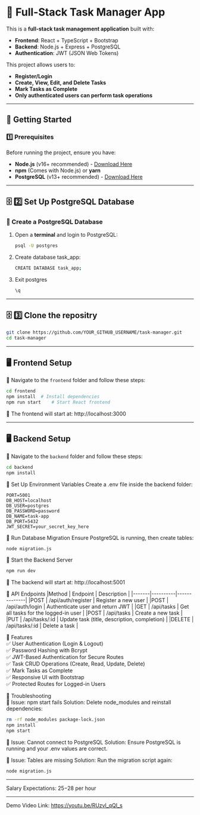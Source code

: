 # 📝 Full-Stack Task Manager App

This is a **full-stack task management application** built with:
- **Frontend**: React + TypeScript + Bootstrap
- **Backend**: Node.js + Express + PostgreSQL
- **Authentication**: JWT (JSON Web Tokens)

This project allows users to:
- **Register/Login**
- **Create, View, Edit, and Delete Tasks**
- **Mark Tasks as Complete**
- **Only authenticated users can perform task operations**

---

## 🚀 Getting Started

### **1️⃣ Prerequisites**
Before running the project, ensure you have:
- **Node.js** (v16+ recommended) - [Download Here](https://nodejs.org/)
- **npm** (Comes with Node.js) or **yarn**
- **PostgreSQL** (v13+ recommended) - [Download Here](https://www.postgresql.org/)

---

## 🗄️ **2️⃣ Set Up PostgreSQL Database**
### **🔹 Create a PostgreSQL Database**
1. Open a **terminal** and login to PostgreSQL:
   ```sh
   psql -U postgres
   ```
2. Create database task_app:
   ```sh
   CREATE DATABASE task_app;
   ```
3. Exit postgres
   ```sh   
   \q
   ```

---

## 🗄️ **3️⃣ Clone the repositry**

```sh
git clone https://github.com/YOUR_GITHUB_USERNAME/task-manager.git
cd task-manager
```

---

## **🖥️ Frontend Setup**
📂 Navigate to the `frontend` folder and follow these steps:

```sh
cd frontend
npm install  # Install dependencies
npm run start    # Start React frontend
```

🔹 The frontend will start at: http://localhost:3000

---

## **🖥️ Backend Setup**
📂 Navigate to the `backend` folder and follow these steps:

```sh
cd backend
npm install
```

🔹 Set Up Environment Variables
Create a .env file inside the backend folder:
```.env
PORT=5001
DB_HOST=localhost
DB_USER=postgres
DB_PASSWORD=password
DB_NAME=task-app
DB_PORT=5432
JWT_SECRET=your_secret_key_here
```

🔹 Run Database Migration
Ensure PostgreSQL is running, then create tables:
```sh
node migration.js
```
🔹 Start the Backend Server
```sh
npm run dev
```

🔹 The backend will start at:
http://localhost:5001

📌 API Endpoints
|Method |	Endpoint |	Description |
|-------|----------|--------------|
|POST	| /api/auth/register |	Register a new user |
|POST	| /api/auth/login |	Authenticate user and return JWT |
|GET | /api/tasks |	Get all tasks for the logged-in user |
|POST |	/api/tasks |	Create a new task |
|PUT |	/api/tasks/:id |	Update task (title, description, completion) |
|DELETE |	/api/tasks/:id |	Delete a task |

🎨 Features  
✅ User Authentication (Login & Logout)  
✅ Password Hashing with Bcrypt  
✅ JWT-Based Authentication for Secure Routes  
✅ Task CRUD Operations (Create, Read, Update, Delete)  
✅ Mark Tasks as Complete  
✅ Responsive UI with Bootstrap  
✅ Protected Routes for Logged-in Users  

📌 Troubleshooting  
🔹 Issue: npm start fails
Solution: Delete node_modules and reinstall dependencies:
```sh
rm -rf node_modules package-lock.json
npm install
npm start
```

🔹 Issue: Cannot connect to PostgreSQL
Solution: Ensure PostgreSQL is running and your .env values are correct.  

🔹 Issue: Tables are missing
Solution: Run the migration script again:  
```sh
node migration.js
```
---

Salary Expectations: 25$-28$ per hour

---

Demo Video Link: https://youtu.be/RUzvl_qQI_s  